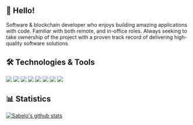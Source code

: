 <!--[![Header](https://github.com/AntonioErdeljac/AntonioErdeljac/blob/master/banner.png?raw=true "Header")](https://github.com/AntonioErdeljac) -->

## 👋 Hello!

Software & blockchain developer who enjoys building amazing applications with code. Familiar with both remote, and in-office roles. Always seeking to take ownership of the project with a proven track
record of delivering high-quality software solutions

<!--  ## 📚 Writing

Besides developing, I also like sharing the Gospel of Jesus [Youtube Channel](https://www.youtube.com/channel/?????). -->

## 🛠️ Technologies & Tools

![](https://img.shields.io/badge/Code-JavaScript-informational?style=flat&color=informational&logo=javascript)
![](https://img.shields.io/badge/Code-TypeScript-informational?style=flat&color=informational)
![](https://img.shields.io/badge/Tool-Solidity-informational?style=flat&color=warning&logo=solidity)
![](https://img.shields.io/badge/Code-React-informational?style=flat&color=informational&logo=react)
![](https://img.shields.io/badge/Code-Next-informational?style=flat&color=informational&logo=next.js)
![](https://img.shields.io/badge/Code-EcmaScript-informational?style=flat&color=informational)
![](https://img.shields.io/badge/Code-Node-informational?style=flat&color=informational&logo=node.js)
![](https://img.shields.io/badge/Tool-Git-informational?style=flat&color=warning&logo=git)


## 📊 Statistics

[![Sabelo's github stats](https://github-readme-stats.vercel.app/api?username=SabeloMkhwanzi&theme=dark&count_private=true)](https://github.com/sabelomkhwanazi/github-readme-stats)


<!-- 
# Hello, I'm Sabelo <img src="https://raw.githubusercontent.com/MartinHeinz/MartinHeinz/master/wave.gif" width="30px">


<img align="right" alt="GIF" src="https://github.com/SabeloMkhwanazi/SabeloMkhwanzi/blob/main/Developer.gif?raw=true" width="500" height="320" /> 


### A Software/Blockchain Developer, Who enjoys learning new skills
- 🔭 I’m currently working on upgrading my skills on Blockchain ecosystem 

### Talk with me, I will be glad hear from you:
[<img src='https://cdn.jsdelivr.net/npm/simple-icons@3.0.1/icons/linkedin.svg' alt='linkedin' height='40'>](https://www.linkedin.com/in/https://www.linkedin.com/in/sabelo-mkhwanazi-54ba431b1//)
[<img src='https://cdn.jsdelivr.net/npm/simple-icons@3.0.1/icons/twitter.svg' alt='twitter' height='40'>](https://twitter.com/https://twitter.com/SabeloMkhwanaz) 
<br />
### Languages and Tools:
<img align="left" alt="Visual Studio Code" width="26px" src="https://raw.githubusercontent.com/github/explore/80688e429a7d4ef2fca1e82350fe8e3517d3494d/topics/visual-studio-code/visual-studio-code.png" />
<img align="left" alt="HTML5" width="26px" src="https://raw.githubusercontent.com/github/explore/80688e429a7d4ef2fca1e82350fe8e3517d3494d/topics/html/html.png" />
<img align="left" alt="CSS3" width="26px" src="https://raw.githubusercontent.com/github/explore/80688e429a7d4ef2fca1e82350fe8e3517d3494d/topics/css/css.png" />
<code><img height="30" src="https://raw.githubusercontent.com/github/explore/80688e429a7d4ef2fca1e82350fe8e3517d3494d/topics/javascript/javascript.png"></code>
<code><img height="30" src="https://raw.githubusercontent.com/github/explore/80688e429a7d4ef2fca1e82350fe8e3517d3494d/topics/typescript/typescript.png"></code>
<code><img height="30" src="https://raw.githubusercontent.com/github/explore/80688e429a7d4ef2fca1e82350fe8e3517d3494d/topics/react/react.png"></code>
<code><img height="30" src="https://raw.githubusercontent.com/github/explore/80688e429a7d4ef2fca1e82350fe8e3517d3494d/topics/nodejs/nodejs.png"></code>
<code><img height="30" src="https://raw.githubusercontent.com/github/explore/80688e429a7d4ef2fca1e82350fe8e3517d3494d/topics/git/git.png"></code>
<code><img height="30" src="https://raw.githubusercontent.com/github/explore/80688e429a7d4ef2fca1e82350fe8e3517d3494d/topics/terminal/terminal.png"></code>
<br />
<br />
---
<details>
  <summary>:zap: GitHub Stats</summary>

  <img align="left" alt="Sabelo's GitHub Stats" src="https://github-readme-stats.vercel.app/api?username=SabeloMkhwanzi&show_icons=true&hide_border=true" />

</details>

<details>
  <summary>:zap: Most Used Languages</summary>

<img align="left" alt="Sabelo's GitHub Top Languages" src="https://github-readme-stats.vercel.app/api/top-langs/?username=SabeloMkhwanzi" />

</details>
-->
